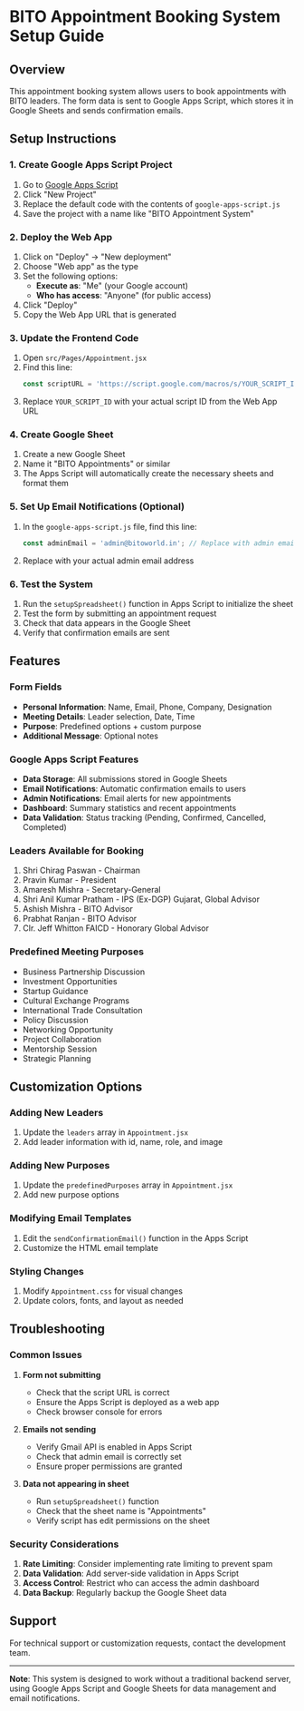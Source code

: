 # BITO Appointment Booking System Setup Guide

## Overview
This appointment booking system allows users to book appointments with BITO leaders. The form data is sent to Google Apps Script, which stores it in Google Sheets and sends confirmation emails.

## Setup Instructions

### 1. Create Google Apps Script Project

1. Go to [Google Apps Script](https://script.google.com/)
2. Click "New Project"
3. Replace the default code with the contents of `google-apps-script.js`
4. Save the project with a name like "BITO Appointment System"

### 2. Deploy the Web App

1. Click on "Deploy" → "New deployment"
2. Choose "Web app" as the type
3. Set the following options:
   - **Execute as**: "Me" (your Google account)
   - **Who has access**: "Anyone" (for public access)
4. Click "Deploy"
5. Copy the Web App URL that is generated

### 3. Update the Frontend Code

1. Open `src/Pages/Appointment.jsx`
2. Find this line:
   ```javascript
   const scriptURL = 'https://script.google.com/macros/s/YOUR_SCRIPT_ID/exec';
   ```
3. Replace `YOUR_SCRIPT_ID` with your actual script ID from the Web App URL

### 4. Create Google Sheet

1. Create a new Google Sheet
2. Name it "BITO Appointments" or similar
3. The Apps Script will automatically create the necessary sheets and format them

### 5. Set Up Email Notifications (Optional)

1. In the `google-apps-script.js` file, find this line:
   ```javascript
   const adminEmail = 'admin@bitoworld.in'; // Replace with admin email
   ```
2. Replace with your actual admin email address

### 6. Test the System

1. Run the `setupSpreadsheet()` function in Apps Script to initialize the sheet
2. Test the form by submitting an appointment request
3. Check that data appears in the Google Sheet
4. Verify that confirmation emails are sent

## Features

### Form Fields
- **Personal Information**: Name, Email, Phone, Company, Designation
- **Meeting Details**: Leader selection, Date, Time
- **Purpose**: Predefined options + custom purpose
- **Additional Message**: Optional notes

### Google Apps Script Features
- **Data Storage**: All submissions stored in Google Sheets
- **Email Notifications**: Automatic confirmation emails to users
- **Admin Notifications**: Email alerts for new appointments
- **Dashboard**: Summary statistics and recent appointments
- **Data Validation**: Status tracking (Pending, Confirmed, Cancelled, Completed)

### Leaders Available for Booking
1. Shri Chirag Paswan - Chairman
2. Pravin Kumar - President
3. Amaresh Mishra - Secretary-General
4. Shri Anil Kumar Pratham - IPS (Ex-DGP) Gujarat, Global Advisor
5. Ashish Mishra - BITO Advisor
6. Prabhat Ranjan - BITO Advisor
7. Clr. Jeff Whitton FAICD - Honorary Global Advisor

### Predefined Meeting Purposes
- Business Partnership Discussion
- Investment Opportunities
- Startup Guidance
- Cultural Exchange Programs
- International Trade Consultation
- Policy Discussion
- Networking Opportunity
- Project Collaboration
- Mentorship Session
- Strategic Planning

## Customization Options

### Adding New Leaders
1. Update the `leaders` array in `Appointment.jsx`
2. Add leader information with id, name, role, and image

### Adding New Purposes
1. Update the `predefinedPurposes` array in `Appointment.jsx`
2. Add new purpose options

### Modifying Email Templates
1. Edit the `sendConfirmationEmail()` function in the Apps Script
2. Customize the HTML email template

### Styling Changes
1. Modify `Appointment.css` for visual changes
2. Update colors, fonts, and layout as needed

## Troubleshooting

### Common Issues

1. **Form not submitting**
   - Check that the script URL is correct
   - Ensure the Apps Script is deployed as a web app
   - Check browser console for errors

2. **Emails not sending**
   - Verify Gmail API is enabled in Apps Script
   - Check that admin email is correctly set
   - Ensure proper permissions are granted

3. **Data not appearing in sheet**
   - Run `setupSpreadsheet()` function
   - Check that the sheet name is "Appointments"
   - Verify script has edit permissions on the sheet

### Security Considerations

1. **Rate Limiting**: Consider implementing rate limiting to prevent spam
2. **Data Validation**: Add server-side validation in Apps Script
3. **Access Control**: Restrict who can access the admin dashboard
4. **Data Backup**: Regularly backup the Google Sheet data

## Support

For technical support or customization requests, contact the development team.

---

**Note**: This system is designed to work without a traditional backend server, using Google Apps Script and Google Sheets for data management and email notifications. 